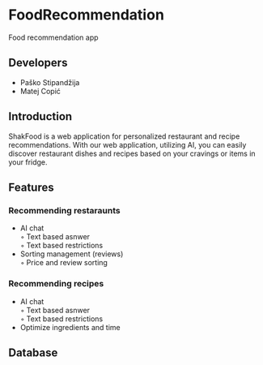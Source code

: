 # FoodRecommendation
Food recommendation app

## Developers
- Paško Stipandžija
- Matej Copić

## Introduction
ShakFood is a web application for personalized restaurant and recipe recommendations.
With our web application, utilizing AI, you can easily discover restaurant dishes and recipes based on your cravings or items in your fridge.

## Features

### Recommending restaraunts
  - AI chat <br> 
      &#x25E6; Text based asnwer<br>
      &#x25E6; Text based restrictions
  - Sorting management (reviews) <br>
      &#x25E6; Price and review sorting
### Recommending recipes
  - AI chat <br>
      &#x25E6; Text based asnwer<br>
      &#x25E6; Text based restrictions
  - Optimize ingredients and time

## Database

